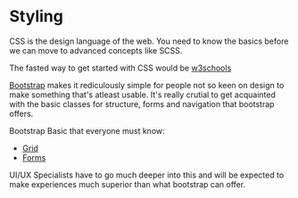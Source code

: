 # Styling 

CSS is the design language of the web. You need to know the basics before we can move to advanced concepts like SCSS.

The fasted way to get started with CSS would be <a href="https://www.w3schools.com/css/default.asp">w3schools</a>

<a href="https://getbootstrap.com/docs/5.0/getting-started/introduction/">Bootstrap</a> makes it rediculously simple for people not so keen on design to make something that's atleast usable. It's really crutial to get acquainted with the basic classes for structure, forms and navigation that bootstrap offers.

Bootstrap Basic that everyone must know:

- <a href="https://getbootstrap.com/docs/5.0/layout/grid/">Grid</a>
- <a href="https://getbootstrap.com/docs/5.0/forms/overview/">Forms</a>


UI/UX Specialists have to go much deeper into this and will be expected to make experiences much superior than what bootstrap can offer.
